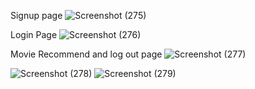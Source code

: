 Signup page
![Screenshot (275)](https://github.com/Kumarijaya123/movie-recommendation/assets/81750694/e848ca88-06ca-495e-8ba3-d1886a35739e)


Login Page
![Screenshot (276)](https://github.com/Kumarijaya123/movie-recommendation/assets/81750694/8e30cbee-944d-4bb8-98da-41c9b94d8438)

Movie Recommend and log out page
![Screenshot (277)](https://github.com/Kumarijaya123/movie-recommendation/assets/81750694/44be58cd-2c8b-47db-a7e0-b867624ed995)

![Screenshot (278)](https://github.com/Kumarijaya123/movie-recommendation/assets/81750694/cb60f04d-7704-4769-ab51-1bfc40128f8b)
![Screenshot (279)](https://github.com/Kumarijaya123/movie-recommendation/assets/81750694/da12c874-4b11-4d1b-8ec7-1afeb529d6e1)
